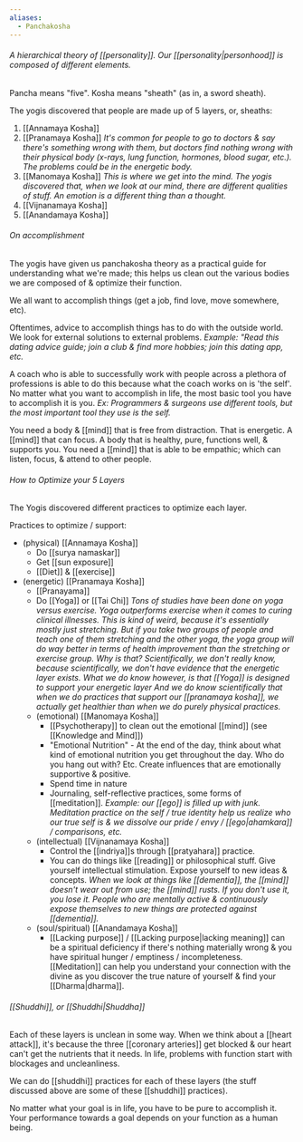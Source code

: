 ```yaml
---
aliases:
  - Panchakosha
---
```

###### A hierarchical theory of [[personality]]. Our [[personality|personhood]] is composed of different elements.

Pancha means "five". Kosha means "sheath" (as in, a sword sheath).

The yogis discovered that people are made up of 5 layers, or, sheaths:
1) [[Annamaya Kosha]]
2) [[Pranamaya Kosha]]
	*It's common for people to go to doctors & say there's something wrong with them, but doctors find nothing wrong with their physical body (x-rays, lung function, hormones, blood sugar, etc.). The problems could be in the energetic body.*
3) [[Manomaya Kosha]]
	*This is where we get into the mind. The yogis discovered that, when we look at our mind, there are different qualities of stuff. An emotion is a different thing than a thought.*
4) [[Vijnanamaya Kosha]]
5) [[Anandamaya Kosha]]

###### On accomplishment
The yogis have given us panchakosha theory as a practical guide for understanding what we're made; this helps us clean out the various bodies we are composed of & optimize their function.

We all want to accomplish things (get a job, find love, move somewhere, etc).

Oftentimes, advice to accomplish things has to do with the outside world. We look for external solutions to external problems.
	*Example: "Read this dating advice guide; join a club & find more hobbies; join this dating app, etc.*

A coach who is able to successfully work with people across a plethora of professions is able to do this because what the coach works on is 'the self'. No matter what you want to accomplish in life, the most basic tool you have to accomplish it is you.
	*Ex: Programmers & surgeons use different tools, but the most important tool they use is the self.*

You need a body & [[mind]] that is free from distraction. That is energetic. A [[mind]] that can focus. A body that is healthy, pure, functions well, & supports you. You need a [[mind]] that is able to be empathic; which can listen, focus, & attend to other people.

###### How to Optimize your 5 Layers
The Yogis discovered different practices to optimize each layer.

Practices to optimize / support:
- (physical) [[Annamaya Kosha]]
	- Do [[surya namaskar]]
	- Get [[sun exposure]]
	- [[Diet]] & [[exercise]]
- (energetic) [[Pranamaya Kosha]]
	- [[Pranayama]]
	- Do [[Yoga]] or [[Tai Chi]]
		*Tons of studies have been done on yoga versus exercise. Yoga outperforms exercise when it comes to curing clinical illnesses. This is kind of weird, because it's essentially mostly just stretching. But if you take two groups of people and teach one of them stretching and the other yoga, the yoga group will do way better in terms of health improvement than the stretching or exercise group. Why is that? Scientifically, we don't really know, because scientifically, we don't have evidence that the energetic layer exists. What we do know however, is that [[Yoga]] is designed to support your energetic layer And we do know scientifically that when we do practices that support our [[pranamaya kosha]], we actually get healthier than when we do purely physical practices.*
	- (emotional) [[Manomaya Kosha]]
		- [[Psychotherapy]] to clean out the emotional [[mind]] (see [[Knowledge and Mind]])
		- "Emotional Nutrition" - At the end of the day, think about what kind of emotional nutrition you get throughout the day. Who do you hang out with? Etc. Create influences that are emotionally supportive & positive.
		- Spend time in nature
		- Journaling, self-reflective practices, some forms of [[meditation]].
			*Example: our [[ego]] is filled up with junk. Meditation practice on the self / true identity help us realize who our true self is & we dissolve our pride / envy / [[ego|ahamkara]] / comparisons, etc.*
	- (intellectual) [[Vijnanamaya Kosha]]
		- Control the [[indriya]]s through [[pratyahara]] practice.
		- You can do things like [[reading]] or philosophical stuff. Give yourself intellectual stimulation. Expose yourself to new ideas & concepts.
			*When we look at things like [[dementia]], the [[mind]] doesn't wear out from use; the [[mind]] rusts. If you don't use it, you lose it. People who are mentally active & continuously expose themselves to new things are protected against [[dementia]].*
	- (soul/spiritual) [[Anandamaya Kosha]]
		- [[Lacking purpose]] / [[Lacking purpose|lacking meaning]] can be a spiritual deficiency if there's nothing materially wrong & you have spiritual hunger / emptiness / incompleteness. [[Meditation]] can help you understand your connection with the divine as you discover the true nature of yourself & find your [[Dharma|dharma]].

###### [[Shuddhi]], or [[Shuddhi|Shuddha]]
Each of these layers is unclean in some way. When we think about a [[heart attack]], it's because the three [[coronary arteries]] get blocked & our heart can't get the nutrients that it needs. In life, problems with function start with blockages and uncleanliness.

We can do [[shuddhi]] practices for each of these layers (the stuff discussed above are some of these [[shuddhi]] practices).

No matter what your goal is in life, you have to be pure to accomplish it. Your performance towards a goal depends on your function as a human being.